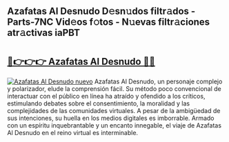 ## Azafatas Al Desnudo D𝚎sn𝚞dos filtr𝚊dos - Parts-7NC Vid𝚎os f𝚘tos - N𝚞evas filtr𝚊ciones atr𝚊ctivas iaPBT

# <h2><a href="http://mb332g.tromn.icu/?c=Azafatas+Al+Desnudo">🔗👉👉👉 Azafatas Al Desnudo 🔗🔗</a></h2>

[![Azafatas Al Desnudo nuevo](https://i.imgur.com/pEAQMta.gif)](http://mb332g.tromn.icu/?c=Azafatas+Al+Desnudo)
Azafatas Al Desnudo, un personaje complejo y polarizador, elude la comprensión fácil. Su método poco convencional de interactuar con el público en línea ha atraído y ofendido a los críticos, estimulando debates sobre el consentimiento, la moralidad y las complejidades de las comunidades virtuales. A pesar de la ambigüedad de sus intenciones, su huella en los medios digitales es imborrable. Armado con un espíritu inquebrantable y un encanto innegable, el viaje de Azafatas Al Desnudo en el reino virtual es interminable.
